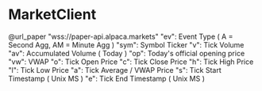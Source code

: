 # MarketClient

@url_paper "wss://paper-api.alpaca.markets"
"ev":  Event Type ( A = Second Agg, AM = Minute Agg )
"sym": Symbol Ticker
"v":   Tick Volume
"av":  Accumulated Volume ( Today )
"op":  Today's official opening price
"vw":  VWAP
"o":   Tick Open Price
"c":   Tick Close Price
"h":   Tick High Price
"l":   Tick Low Price
"a":   Tick Average / VWAP Price
"s":   Tick Start Timestamp ( Unix MS )
"e":   Tick End Timestamp ( Unix MS )
